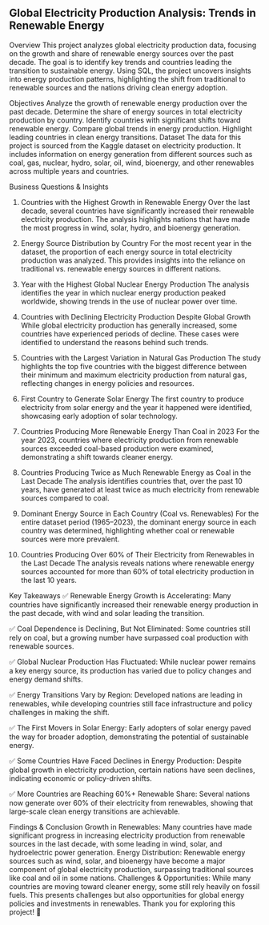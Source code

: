 ## Global Electricity Production Analysis: Trends in Renewable Energy
Overview
This project analyzes global electricity production data, focusing on the growth and share of renewable energy sources over the past decade. The goal is to identify key trends and countries leading the transition to sustainable energy. Using SQL, the project uncovers insights into energy production patterns, highlighting the shift from traditional to renewable sources and the nations driving clean energy adoption.

Objectives
Analyze the growth of renewable energy production over the past decade.
Determine the share of energy sources in total electricity production by country.
Identify countries with significant shifts toward renewable energy.
Compare global trends in energy production.
Highlight leading countries in clean energy transitions.
Dataset
The data for this project is sourced from the Kaggle dataset on electricity production. It includes information on energy generation from different sources such as coal, gas, nuclear, hydro, solar, oil, wind, bioenergy, and other renewables across multiple years and countries.

Business Questions & Insights
1. Countries with the Highest Growth in Renewable Energy
Over the last decade, several countries have significantly increased their renewable electricity production. The analysis highlights nations that have made the most progress in wind, solar, hydro, and bioenergy generation.

2. Energy Source Distribution by Country
For the most recent year in the dataset, the proportion of each energy source in total electricity production was analyzed. This provides insights into the reliance on traditional vs. renewable energy sources in different nations.

3. Year with the Highest Global Nuclear Energy Production
The analysis identifies the year in which nuclear energy production peaked worldwide, showing trends in the use of nuclear power over time.

4. Countries with Declining Electricity Production Despite Global Growth
While global electricity production has generally increased, some countries have experienced periods of decline. These cases were identified to understand the reasons behind such trends.

5. Countries with the Largest Variation in Natural Gas Production
The study highlights the top five countries with the biggest difference between their minimum and maximum electricity production from natural gas, reflecting changes in energy policies and resources.

6. First Country to Generate Solar Energy
The first country to produce electricity from solar energy and the year it happened were identified, showcasing early adoption of solar technology.

7. Countries Producing More Renewable Energy Than Coal in 2023
For the year 2023, countries where electricity production from renewable sources exceeded coal-based production were examined, demonstrating a shift towards cleaner energy.

8. Countries Producing Twice as Much Renewable Energy as Coal in the Last Decade
The analysis identifies countries that, over the past 10 years, have generated at least twice as much electricity from renewable sources compared to coal.

9. Dominant Energy Source in Each Country (Coal vs. Renewables)
For the entire dataset period (1965–2023), the dominant energy source in each country was determined, highlighting whether coal or renewable sources were more prevalent.

10. Countries Producing Over 60% of Their Electricity from Renewables in the Last Decade
The analysis reveals nations where renewable energy sources accounted for more than 60% of total electricity production in the last 10 years.

Key Takeaways
✅ Renewable Energy Growth is Accelerating: Many countries have significantly increased their renewable energy production in the past decade, with wind and solar leading the transition.

✅ Coal Dependence is Declining, But Not Eliminated: Some countries still rely on coal, but a growing number have surpassed coal production with renewable sources.

✅ Global Nuclear Production Has Fluctuated: While nuclear power remains a key energy source, its production has varied due to policy changes and energy demand shifts.

✅ Energy Transitions Vary by Region: Developed nations are leading in renewables, while developing countries still face infrastructure and policy challenges in making the shift.

✅ The First Movers in Solar Energy: Early adopters of solar energy paved the way for broader adoption, demonstrating the potential of sustainable energy.

✅ Some Countries Have Faced Declines in Energy Production: Despite global growth in electricity production, certain nations have seen declines, indicating economic or policy-driven shifts.

✅ More Countries are Reaching 60%+ Renewable Share: Several nations now generate over 60% of their electricity from renewables, showing that large-scale clean energy transitions are achievable.

Findings & Conclusion
Growth in Renewables: Many countries have made significant progress in increasing electricity production from renewable sources in the last decade, with some leading in wind, solar, and hydroelectric power generation.
Energy Distribution: Renewable energy sources such as wind, solar, and bioenergy have become a major component of global electricity production, surpassing traditional sources like coal and oil in some nations.
Challenges & Opportunities: While many countries are moving toward cleaner energy, some still rely heavily on fossil fuels. This presents challenges but also opportunities for global energy policies and investments in renewables.
Thank you for exploring this project! 🚀
